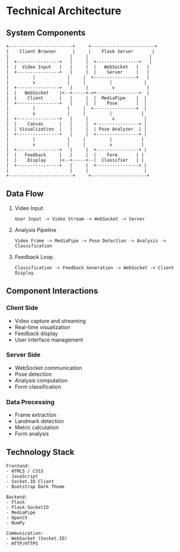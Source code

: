 # Technical Architecture

## System Components

```
+------------------------+     +------------------------+
|    Client Browser      |     |    Flask Server       |
|                       |     |                       |
|  +----------------+   |     |  +----------------+   |
|  |  Video Input   |   |     |  |   WebSocket   |   |
|  +----------------+   |     |  |    Server     |   |
|         |            |     |  +----------------+   |
|         v            |     |         |            |
|  +----------------+   |     |         v            |
|  |   WebSocket    |<--+-----+->+----------------+  |
|  |    Client      |   |     |  |  MediaPipe    |  |
|  +----------------+   |     |  |    Pose       |  |
|         |            |     |  +----------------+  |
|         v            |     |         |           |
|  +----------------+   |     |         v           |
|  |    Canvas      |   |     |  +----------------+ |
|  | Visualization  |   |     |  | Pose Analyzer  | |
|  +----------------+   |     |  +----------------+ |
|         |            |     |         |           |
|         v            |     |         v           |
|  +----------------+   |     |  +----------------+ |
|  |   Feedback     |   |     |  |    Form       | |
|  |    Display     |<--+-----+--|  Classifier   | |
|  +----------------+   |     |  +----------------+ |
|                       |     |                     |
+------------------------+     +---------------------+

```

## Data Flow

1. Video Input
   ```
   User Input -> Video Stream -> WebSocket -> Server
   ```

2. Analysis Pipeline
   ```
   Video Frame -> MediaPipe -> Pose Detection -> Analysis -> Classification
   ```

3. Feedback Loop
   ```
   Classification -> Feedback Generation -> WebSocket -> Client Display
   ```

## Component Interactions

### Client Side
- Video capture and streaming
- Real-time visualization
- Feedback display
- User interface management

### Server Side
- WebSocket communication
- Pose detection
- Analysis computation
- Form classification

### Data Processing
- Frame extraction
- Landmark detection
- Metric calculation
- Form analysis

## Technology Stack

```
Frontend:
- HTML5 / CSS3
- JavaScript
- Socket.IO Client
- Bootstrap Dark Theme

Backend:
- Flask
- Flask-SocketIO
- MediaPipe
- OpenCV
- NumPy

Communication:
- WebSocket (Socket.IO)
- HTTP/HTTPS
```
